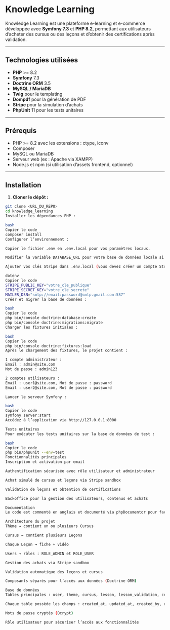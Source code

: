 # Knowledge Learning

Knowledge Learning est une plateforme e-learning et e-commerce développée avec **Symfony 7.3** et **PHP 8.2**, permettant aux utilisateurs d’acheter des cursus ou des leçons et d’obtenir des certifications après validation.

---

## Technologies utilisées

- **PHP** >= 8.2  
- **Symfony** 7.3  
- **Doctrine ORM** 3.5  
- **MySQL / MariaDB**  
- **Twig** pour le templating  
- **Dompdf** pour la génération de PDF  
- **Stripe** pour la simulation d’achats  
- **PhpUnit** 11 pour les tests unitaires  

---

## Prérequis

- PHP >= 8.2 avec les extensions : ctype, iconv  
- Composer  
- MySQL ou MariaDB  
- Serveur web (ex : Apache via XAMPP)  
- Node.js et npm (si utilisation d’assets frontend, optionnel)  

---

## Installation

1. **Cloner le dépôt :**
```bash
git clone <URL_DU_REPO>
cd knowledge_learning
Installer les dépendances PHP :

bash
Copier le code
composer install
Configurer l’environnement :

Copier le fichier .env en .env.local pour vos paramètres locaux.

Modifier la variable DATABASE_URL pour votre base de données locale si nécessaire.

Ajouter vos clés Stripe dans .env.local (vous devez créer un compte Stripe pour obtenir ces clés) :

dotenv
Copier le code
STRIPE_PUBLIC_KEY="votre_cle_publique"
STRIPE_SECRET_KEY="votre_cle_secrete"
MAILER_DSN="smtp://email:password@smtp.gmail.com:587"
Créer et migrer la base de données :

bash
Copier le code
php bin/console doctrine:database:create
php bin/console doctrine:migrations:migrate
Charger les fixtures initiales :

bash
Copier le code
php bin/console doctrine:fixtures:load
Après le chargement des fixtures, le projet contient :

1 compte administrateur :
Email : admin@site.com
Mot de passe : admin123

2 comptes utilisateurs :
Email : user1@site.com, Mot de passe : password
Email : user2@site.com, Mot de passe : password

Lancer le serveur Symfony :

bash
Copier le code
symfony server:start
Accédez à l’application via http://127.0.0.1:8000

Tests unitaires
Pour exécuter les tests unitaires sur la base de données de test :

bash
Copier le code
php bin/phpunit --env=test
Fonctionnalités principales
Inscription et activation par email

Authentification sécurisée avec rôle utilisateur et administrateur

Achat simulé de cursus et leçons via Stripe sandbox

Validation de leçons et obtention de certifications

Backoffice pour la gestion des utilisateurs, contenus et achats

Documentation
Le code est commenté en anglais et documenté via phpDocumentor pour faciliter la maintenance et la lecture.

Architecture du projet
Thème → contient un ou plusieurs Cursus

Cursus → contient plusieurs Leçons

Chaque Leçon → fiche + vidéo

Users → rôles : ROLE_ADMIN et ROLE_USER

Gestion des achats via Stripe sandbox

Validation automatique des leçons et cursus

Composants séparés pour l’accès aux données (Doctrine ORM)

Base de données
Tables principales : user, theme, cursus, lesson, lesson_validation, certification, purchase

Chaque table possède les champs : created_at, updated_at, created_by, updated_by

Mots de passe cryptés (Bcrypt)

Rôle utilisateur pour sécuriser l’accès aux fonctionnalités